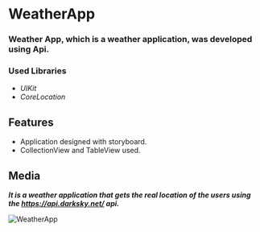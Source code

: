 # WeatherApp

### Weather App, which is a weather application, was developed using Api.

### Used Libraries

- *_UIKit_*
- *_CoreLocation_*

## Features

- Application designed with storyboard.
- CollectionView and TableView used.

## Media

***It is a weather application that gets the real location of the users using the *https://api.darksky.net/* api.***

![WeatherApp](https://user-images.githubusercontent.com/96817224/160132657-a69c18b7-ac33-4947-bf1d-89eea7ea8543.gif)
